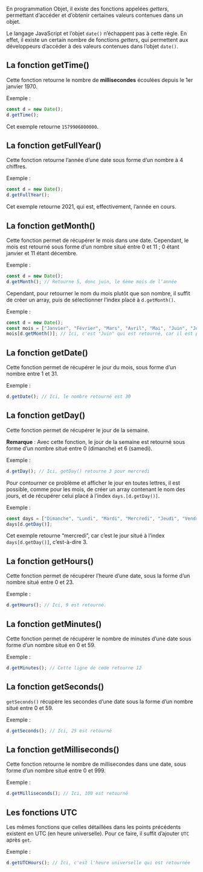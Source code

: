 En programmation Objet, il existe des fonctions appelées *getters*, permettant d’accéder et d’obtenir certaines valeurs contenues dans un objet. 

Le langage JavaScript et l’objet ```date()``` n’échappent pas à cette règle. En effet, il existe un certain nombre de fonctions *getters*, qui permettent aux développeurs d’accéder à des valeurs contenues dans l’objet ```date()```.

## La fonction getTime()

Cette fonction retourne le nombre de **millisecondes** écoulées depuis le 1er janvier 1970.

Exemple :

```js
const d = new Date();
d.getTime();
```

Cet exemple retourne ```1579906800000```.

## La fonction getFullYear()

Cette fonction retourne l’année d’une date sous forme d’un nombre à 4 chiffres.

Exemple :

```js
const d = new Date();
d.getFullYear();
```

Cet exemple retourne 2021, qui est, effectivement, l’année en cours.

## La fonction getMonth()

Cette fonction permet de récupérer le mois dans une date. Cependant, le mois est retourné sous forme d’un nombre situé entre 0 et 11 ; 0 étant janvier et 11 étant décembre.

Exemple :

```js
const d = new Date();
d.getMonth(); // Retourne 5, donc juin, le 6ème mois de l’année
```

Cependant, pour retourner le nom du mois plutôt que son nombre, il suffit de créer un array, puis de sélectionner l’index placé à ```d.getMonth()```.

Exemple :

```js
const d = new Date();
const mois = ["Janvier", "Février", "Mars", "Avril", "Mai", "Juin", "Juillet", "Août", "Septembre", "Octobre", "Novembre", "Décembre"];
mois[d.getMonth()]; // Ici, c'est "Juin" qui est retourné, car il est placé à l'index mois[5]
```

## La fonction getDate()

Cette fonction permet de récupérer le jour du mois, sous forme d’un nombre entre 1 et 31.

Exemple :

```js
d.getDate(); // Ici, le nombre retourné est 30
```

## La fonction getDay()

Cette fonction permet de récupérer le jour de la semaine. 

__Remarque__ : Avec cette fonction, le jour de la semaine est retourné sous forme d’un nombre situé entre 0 (dimanche) et 6 (samedi).

Exemple :

```js
d.getDay(); // Ici, getDay() retourne 3 pour mercredi
```

Pour contourner ce problème et afficher le jour en toutes lettres, il est possible, comme pour les mois, de créer un array contenant le nom des jours, et de récupérer celui placé à l’index ```days.[d.getDay()]```.

Exemple :

```js
const days = ["Dimanche", "Lundi", "Mardi", "Mercredi", "Jeudi", "Vendredi", "Samedi"];
days[d.getDay()];
```

Cet exemple retourne “mercredi”, car c’est le jour situé à l’index ```days[d.getDay()]```, c’est-à-dire 3.

## La fonction getHours()

Cette fonction permet de récupérer l’heure d’une date, sous la forme d’un nombre situé entre 0 et 23.

Exemple :

```js
d.getHours(); // Ici, 9 est retourné.
```

## La fonction getMinutes()

Cette fonction permet de récupérer le nombre de minutes d’une date sous forme d’un nombre situé en 0 et 59.

Exemple :

```js
d.getMinutes(); // Cette ligne de code retourne 12
```

## La fonction getSeconds()

```getSeconds()``` récupère les secondes d’une date sous la forme d’un nombre situé entre 0 et 59.

Exemple :

```js
d.getSeconds(); // Ici, 25 est retourné
```

## La fonction getMilliseconds()

Cette fonction retourne le nombre de millisecondes dans une date, sous forme d’un nombre situé entre 0 et 999.

Exemple :

```js
d.getMilliseconds(); // Ici, 100 est retourné
```

## Les fonctions UTC

Les mêmes fonctions que celles détaillées dans les points précédents existent en UTC (en heure universelle). Pour ce faire, il suffit d’ajouter ```UTC``` après ```get```.

Exemple :

```js
d.getUTCHours(); // Ici, c'est l'heure universelle qui est retournée
```